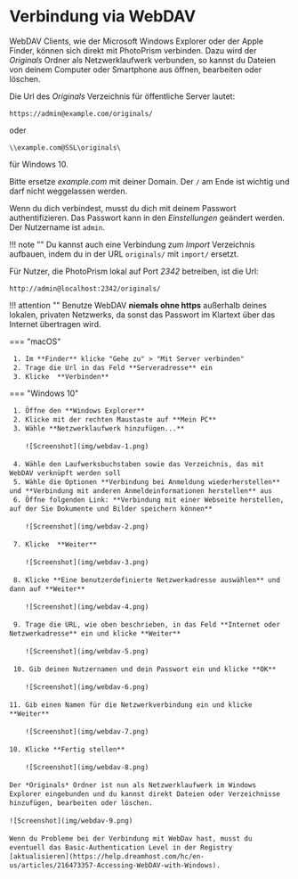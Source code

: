 # Verbindung via WebDAV #

WebDAV Clients, wie der Microsoft Windows Explorer oder der Apple Finder, können sich direkt mit PhotoPrism verbinden.
Dazu wird der *Originals* Ordner als Netzwerklaufwerk verbunden, so kannst du Dateien von deinem Computer oder Smartphone aus öffnen, bearbeiten oder löschen.

Die Url des *Originals* Verzeichnis für öffentliche Server lautet:

```
https://admin@example.com/originals/
```

oder

```
\\example.com@SSL\originals\
```

für Windows 10.

Bitte ersetze *example.com* mit deiner Domain.
Der `/` am Ende ist wichtig und darf nicht weggelassen werden.

Wenn du dich verbindest, musst du dich mit deinem Passwort authentifizieren.
Das Passwort kann in den *Einstellungen* geändert werden. Der Nutzername ist `admin`.

!!! note ""
	Du kannst auch eine Verbindung zum *Import* Verzeichnis aufbauen, indem du in der URL `originals/` mit `import/` ersetzt.


Für Nutzer, die PhotoPrism lokal auf Port *2342* betreiben, ist die Url:

```
http://admin@localhost:2342/originals/
```

!!! attention ""
	Benutze WebDAV **niemals ohne https** außerhalb deines lokalen, privaten
	Netzwerks, da sonst das Passwort im Klartext über das Internet übertragen wird.

=== "macOS"

     1. Im **Finder** klicke "Gehe zu" > "Mit Server verbinden"
     2. Trage die Url in das Feld **Serveradresse** ein
     3. Klicke  **Verbinden**

=== "Windows 10"

     1. Öffne den **Windows Explorer**
     2. Klicke mit der rechten Maustaste auf **Mein PC**
     3. Wähle **Netzwerklaufwerk hinzufügen...**

		![Screenshot](img/webdav-1.png)

     4. Wähle den Laufwerksbuchstaben sowie das Verzeichnis, das mit WebDAV verknüpft werden soll
     5. Wähle die Optionen **Verbindung bei Anmeldung wiederherstellen** und **Verbindung mit anderen Anmeldeinformationen herstellen** aus
     6. Öffne folgenden Link: **Verbindung mit einer Webseite herstellen, auf der Sie Dokumente und Bilder speichern können**
    
		![Screenshot](img/webdav-2.png) 
		
	 7. Klicke  **Weiter**

		![Screenshot](img/webdav-3.png)

     8. Klicke **Eine benutzerdefinierte Netzwerkadresse auswählen** und dann auf **Weiter**
     
		![Screenshot](img/webdav-4.png)	
	
	 9. Trage die URL, wie oben beschrieben, in das Feld **Internet oder Netzwerkadresse** ein und klicke **Weiter**

		![Screenshot](img/webdav-5.png)

     10. Gib deinen Nutzernamen und dein Passwort ein und klicke **OK**
		
		![Screenshot](img/webdav-6.png)

	11. Gib einen Namen für die Netzwerkverbindung ein und klicke **Weiter**

		![Screenshot](img/webdav-7.png)

	10. Klicke **Fertig stellen**

		![Screenshot](img/webdav-8.png)

	Der *Originals* Ordner ist nun als Netzwerklaufwerk im Windows Explorer eingebunden und du kannst direkt Dateien oder Verzeichnisse hinzufügen, bearbeiten oder löschen.
	
	![Screenshot](img/webdav-9.png)
	
	Wenn du Probleme bei der Verbindung mit WebDav hast, musst du eventuell das Basic-Authentication Level in der Registry [aktualisieren](https://help.dreamhost.com/hc/en-us/articles/216473357-Accessing-WebDAV-with-Windows).